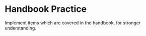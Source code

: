# Handbook Practice  

Implement items which are covered in the handbook, for stronger understanding.  
